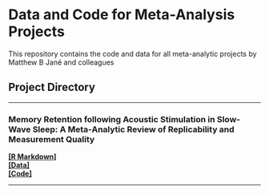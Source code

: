 
#  Data and Code for Meta-Analysis Projects

This repository contains the code and data for all meta-analytic projects by Matthew B Jané and colleagues

Project Directory
---
---

### Memory Retention following Acoustic Stimulation in Slow-Wave Sleep: A Meta-Analytic Review of Replicability and Measurement Quality

[**[R Markdown]**](https://matthewbjane.github.io/meta_analyses/acoustic_stimulation_and_memory/analysis/code.html) <br>
[**[Data]**](https://matthewbjane.github.io/meta_analyses/acoustic_stimulation_and_memory/analysis/code.html) <br>
[**[Code]**](https://matthewbjane.github.io/meta_analyses/acoustic_stimulation_and_memory/analysis/code.html)

---
